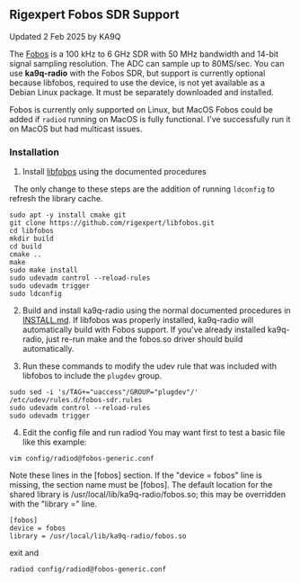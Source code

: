 ## Rigexpert Fobos SDR Support

Updated 2 Feb 2025 by KA9Q

The [Fobos](https://rigexpert.com/software-defined-radio-sdr/fobos-sdr/) is a 100 kHz to 6 GHz SDR with 50 MHz bandwidth and 14-bit signal sampling resolution. The ADC can sample up to 80MS/sec. You can use **ka9q-radio** with the Fobos SDR, but support is
currently optional because libfobos, required to use the device, is not yet available as a Debian Linux package. It must be
separately downloaded and installed.

Fobos is currently only supported on Linux, but MacOS Fobos could be added if `radiod` running on MacOS is fully functional. I've successfully run it on MacOS but had multicast issues.


### Installation
1. Install [libfobos](https://github.com/rigexpert/libfobos) using the documented procedures

&nbsp;&nbsp;The only change to these steps are the addition of running `ldconfig` to refresh the library cache.
```
sudo apt -y install cmake git
git clone https://github.com/rigexpert/libfobos.git
cd libfobos
mkdir build
cd build
cmake ..
make
sudo make install
sudo udevadm control --reload-rules
sudo udevadm trigger
sudo ldconfig
```
2. Build and install ka9q-radio using the normal documented procedures in [INSTALL.md](INSTALL.md). If libfobos was
properly installed, ka9q-radio will automatically build with Fobos support. If you've already installed ka9q-radio, just re-run make and the fobos.so driver should build automatically.

3. Run these commands to modify the udev rule that was included with libfobos to include the `plugdev` group.

```
sudo sed -i 's/TAG+="uaccess"/GROUP="plugdev"/' /etc/udev/rules.d/fobos-sdr.rules
sudo udevadm control --reload-rules
sudo udevadm trigger
```

4. Edit the config file and run radiod
You may want first to test a basic file like this example:
```
vim config/radiod@fobos-generic.conf
```
Note these lines in the [fobos] section. If the "device = fobos" line is missing, the section name must be [fobos].
The default location for the shared library is /usr/local/lib/ka9q-radio/fobos.so; this may be overridden with the "library =" line.
```
[fobos]
device = fobos
library = /usr/local/lib/ka9q-radio/fobos.so
```
exit and
```
radiod config/radiod@fobos-generic.conf
```
